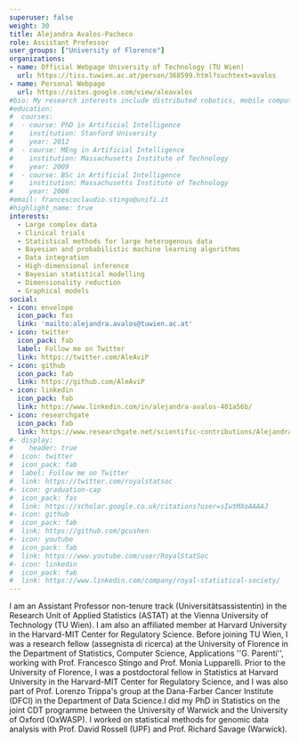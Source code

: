 ```yaml
---
superuser: false
weight: 30
title: Alejandra Avalos-Pacheco
role: Assistant Professor
user_groups: ["University of Florence"]
organizations:
- name: Official Webpage University of Technology (TU Wien)
  url: https://tiss.tuwien.ac.at/person/368599.html?suchtext=avalos
- name: Personal Webpage
  url: https://sites.google.com/view/aleavalos
#bio: My research interests include distributed robotics, mobile computing and programmable matter.
#education:
#  courses:
#  - course: PhD in Artificial Intelligence
#    institution: Stanford University
#    year: 2012
#  - course: MEng in Artificial Intelligence
#    institution: Massachusetts Institute of Technology
#    year: 2009
#  - course: BSc in Artificial Intelligence
#    institution: Massachusetts Institute of Technology
#    year: 2008
#email: francescoclaudio.stingo@unifi.it
#highlight_name: true
interests:
  - Large complex data
  - Clinical trials
  - Statistical methods for large heterogenous data
  - Bayesian and probabilistic machine learning algorithms
  - Data integration
  - High-dimensional inference
  - Bayesian statistical modelling
  - Dimensionality reduction
  - Graphical models
social:
- icon: envelope
  icon_pack: fas
  link: 'mailto:alejandra.avalos@tuwien.ac.at'
- icon: twitter
  icon_pack: fab
  label: Follow me on Twitter
  link: https://twitter.com/AleAviP
- icon: github
  icon_pack: fab
  link: https://github.com/AleAviP
- icon: linkedin
  icon_pack: fab
  link: https://www.linkedin.com/in/alejandra-avalos-401a56b/
- icon: researchgate
  icon_pack: fab
  link: https://www.researchgate.net/scientific-contributions/Alejandra-Avalos-Pacheco-2179974193
#- display:
#    header: true
#  icon: twitter
#  icon_pack: fab
#  label: Follow me on Twitter
#  link: https://twitter.com/royalstatsoc
#- icon: graduation-cap
#  icon_pack: fas
#  link: https://scholar.google.co.uk/citations?user=sIwtMXoAAAAJ
#- icon: github
#  icon_pack: fab
#  link: https://github.com/gcushen
#- icon: youtube
#  icon_pack: fab
#  link: https://www.youtube.com/user/RoyalStatSoc
#- icon: linkedin
#  icon_pack: fab
#  link: https://www.linkedin.com/company/royal-statistical-society/
---
```


I am an Assistant Professor non-tenure track (Universitätsassistentin) in the Research Unit of Applied Statistics (ASTAT) at the Vienna University of Technology (TU Wien). I am also an affiliated member at Harvard University in the Harvard-MIT Center for Regulatory Science. Before joining TU Wien, I was a research fellow (assegnista di ricerca) at the University of Florence in the Department of Statistics, Computer Science, Applications ''G. Parenti'', working with Prof. Francesco Stingo and Prof. Monia Lupparelli. Prior to the University of Florence, I was a postdoctoral fellow in Statistics at Harvard University in the Harvard-MIT Center for Regulatory Science, and I was also part of Prof. Lorenzo Trippa's group at the Dana-Farber Cancer Institute (DFCI) in the Department of Data Science.I did my PhD in Statistics on the joint CDT programme between the University of Warwick and the University of Oxford (OxWASP). I worked on statistical methods for genomic data analysis with Prof. David Rossell (UPF) and Prof. Richard Savage (Warwick). 

